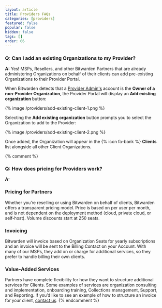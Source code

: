 ```yaml
---
layout: article
title: Providers FAQs
categories: [providers]
featured: false
popular: false
hidden: false
tags: []
order: 06
---
```


### Q: Can I add an existing Organizations to my Provider?

**A:** Yes! MSPs, Resellers, and other Bitwarden Partners that are already administering Organizations on behalf of their clients can add pre-existing Organizations to their Provider Portal.

When Bitwarden detects that a [Provider Admin's]({{site.baseurl}}/article/provider-users/#provider-user-types) account is the **Owner of a non-Provider Organization**, the Provider Portal will display an **Add existing organization** button:

{% image /providers/add-existing-client-1.png %}

Selecting the **Add existing organization** button prompts you to select the Organization to add to the Provider:

{% image /providers/add-existing-client-2.png %}

Once added, the Organization will appear in the {% icon fa-bank %} **Clients** list alongside all other Client Organizations.

{% comment %}
### Q: How does pricing for Providers work?

**A:**

### Pricing for Partners

Whether you’re reselling or using Bitwarden on behalf of clients, Bitwarden offers a transparent pricing model. Price is based on per user per month, and is not dependent on the deployment method (cloud, private cloud, or self-host). Volume discounts start at 250 seats.

### Invoicing

Bitwarden will invoice based on Organization Seats for yearly subscriptions and an invoice will be sent to the Billing Contact on your Account. With many of our MSPs, they add on or charge for additional services, so they prefer to handle billing their own clients.

### Value-Added Services

Partners have complete flexibility for how they want to structure additional services for Clients. Some examples of services are organization consulting and implementation, onboarding training, Collections management, Support, and Reporting. If you’d like to see an example of how to structure an invoice for your client, [contact us](https://bitwarden.com/contact/).
{% endcomment %}
